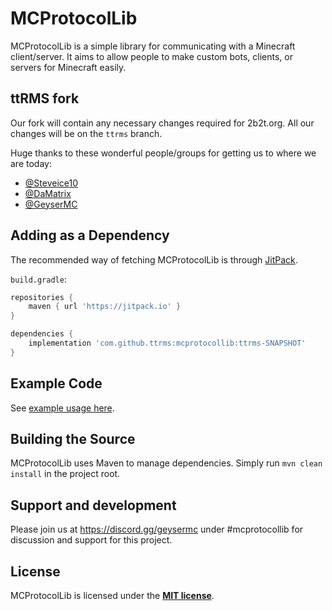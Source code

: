 # MCProtocolLib
MCProtocolLib is a simple library for communicating with a Minecraft client/server. It aims to allow people to make custom bots, clients, or servers for Minecraft easily.

## ttRMS fork

Our fork will contain any necessary changes required for 2b2t.org. All our changes will be on the `ttrms` branch.

Huge thanks to these wonderful people/groups for getting us to where we are today:

- [@Steveice10](https://github.com/Steveice10)
- [@DaMatrix](https://github.com/DaMatrix)
- [@GeyserMC](https://github.com/GeyserMC)

## Adding as a Dependency

The recommended way of fetching MCProtocolLib is through [JitPack](https://jitpack.io/).

`build.gradle`:

```groovy
repositories {
    maven { url 'https://jitpack.io' }
}

dependencies {
    implementation 'com.github.ttrms:mcprotocollib:ttrms-SNAPSHOT'
}
```

## Example Code

See [example usage here](https://github.com/ttRMS/MCProtocolLib/blob/ttrms/example/com/github/steveice10/mc/protocol/test/MinecraftProtocolTest.java).

## Building the Source

MCProtocolLib uses Maven to manage dependencies. Simply run `mvn clean install` in the project root.

## Support and development

Please join us at https://discord.gg/geysermc under #mcprotocollib for discussion and support for this project.

## License

MCProtocolLib is licensed under the **[MIT license](http://www.opensource.org/licenses/mit-license.html)**.
